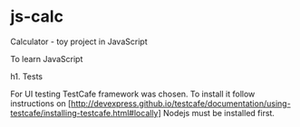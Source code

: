 # js-calc
Calculator - toy project in JavaScript

To learn JavaScript

h1. Tests

For UI testing TestCafe framework was chosen. To install it follow instructions on [http://devexpress.github.io/testcafe/documentation/using-testcafe/installing-testcafe.html#locally]
Nodejs must be installed first. 